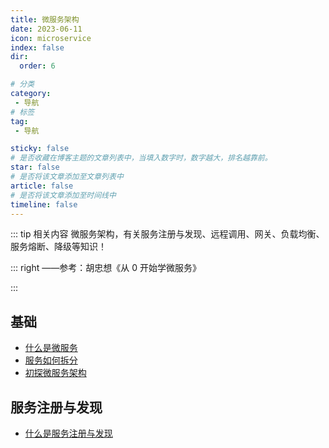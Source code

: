 ```yaml
---
title: 微服务架构
date: 2023-06-11
icon: microservice
index: false
dir:
  order: 6

# 分类
category:
 - 导航
# 标签
tag:
 - 导航

sticky: false
# 是否收藏在博客主题的文章列表中，当填入数字时，数字越大，排名越靠前。
star: false
# 是否将该文章添加至文章列表中
article: false
# 是否将该文章添加至时间线中
timeline: false
---
```


::: tip 相关内容
微服务架构，有关服务注册与发现、远程调用、网关、负载均衡、服务熔断、降级等知识！

::: right
——参考：胡忠想《从 0 开始学微服务》

:::

## 基础
- [什么是微服务](basis/什么是微服务.md)
- [服务如何拆分](basis/服务如何拆分.md)
- [初探微服务架构](basis/初探微服务架构.md)

## 服务注册与发现
- [什么是服务注册与发现](register_and_discover/什么是服务注册与发现.md)


